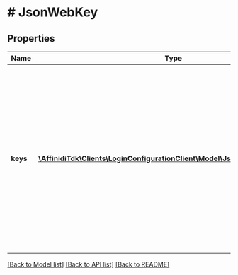 # # JsonWebKey

## Properties

Name | Type | Description | Notes
------------ | ------------- | ------------- | -------------
**keys** | [**\AffinidiTdk\Clients\LoginConfigurationClient\Model\JsonWebKeyKeysInner[]**](JsonWebKeyKeysInner.md) | The value of the \&quot;keys\&quot; parameter is an array of JSON Web Key (JWK) values.  By default, the order of the JWK values within the array does not imply an  order of preference among them, although applications of JWK Sets can choose  to assign a meaning to the order for their purposes, if desired. | [optional]

[[Back to Model list]](../../README.md#models) [[Back to API list]](../../README.md#endpoints) [[Back to README]](../../README.md)
